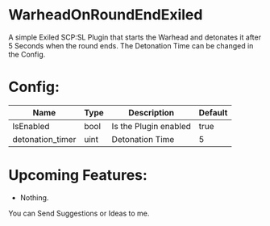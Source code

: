 # WarheadOnRoundEndExiled
A simple Exiled SCP:SL Plugin that starts the Warhead and detonates it after 5 Seconds when the round ends.
The Detonation Time can be changed in the Config.

# Config:
| Name | Type | Description | Default |
| ---- | ---- | ---- | ---- |
| IsEnabled | bool | Is the Plugin enabled | true |
| detonation_timer | uint | Detonation Time | 5 |

# Upcoming Features:
- Nothing.

You can Send Suggestions or Ideas to me.
